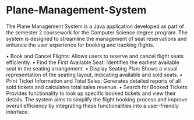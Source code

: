 # Plane-Management-System
The Plane Management System is a Java application developed as part of the semester 2 coursework for the Computer Science degree program. The system is designed to streamline the management of seat reservations and enhance the user experience for booking and tracking flights.

•	Book and Cancel Flights: Allows users to reserve and cancel flight seats efficiently.
•	Find the First Available Seat: Identifies the earliest available seat in the seating arrangement.
•	Display Seating Plan: Shows a visual representation of the seating layout, indicating available and sold seats.
•	Print Ticket Information and Total Sales: Generates detailed reports of all sold tickets and calculates total sales revenue.
•	Search for Booked Tickets: Provides functionality to look up specific booked tickets and view their details.
The system aims to simplify the flight booking process and improve overall efficiency by integrating these functionalities into a user-friendly interface.


